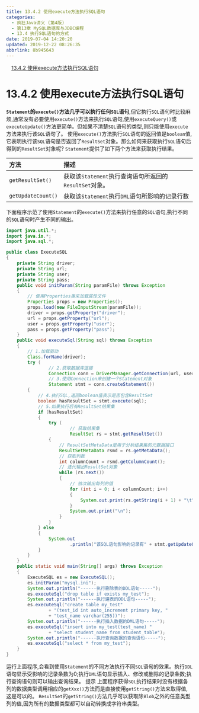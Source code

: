 ```yaml
---
title: 13.4.2 使用execute方法执行SQL语句
categories: 
  - 疯狂Java讲义 (第4版)
  - 第13章 MySQL数据库与JDBC编程
  - 13.4 执行SQL语句的方式
date: 2019-07-04 14:20:20
updated: 2019-12-22 08:26:35
abbrlink: 8b945643
---
```

<div id='my_toc'><a href="/JavaReadingNotes/8b945643/#13-4-2-使用execute方法执行SQL语句" class="header_1">13.4.2 使用execute方法执行SQL语句</a><br></div>
<style>.header_1{margin-left: 1em;}.header_2{margin-left: 2em;}.header_3{margin-left: 3em;}.header_4{margin-left: 4em;}.header_5{margin-left: 5em;}.header_6{margin-left: 6em;}</style>
<!--more-->
<script>if (navigator.platform.search('arm')==-1){document.getElementById('my_toc').style.display = 'none';}var e,p = document.getElementsByTagName('p');while (p.length>0) {e = p[0];e.parentElement.removeChild(e);}</script>

<!--end-->
# 13.4.2 使用execute方法执行SQL语句 #
**`Statement`的`execute()`方法几乎可以执行任何`SQL`语句**,但它执行`SQL`语句时比较麻烦,通常没有必要使用`execute()`方法来执行`SQL`语句,使用`executeQuery()`或`executeUpdate()`方法更简单。但如果不清楚`SQL`语句的类型,则只能使用`execute`方法来执行该`SQL`语句了。
使用`execute()`方法执行`SQL`语句的返回值是`boolean`值,它表明执行该`SQL`语句是否返回了`ResultSet`对象。那么如何来获取执行`SQL`语句后得到的`ResultSet`对象呢? `Statement`提供了如下两个方法来获取执行结果。

|方法|描述|
|:---|:---|
|`getResultSet()`|获取该`Statement`执行查询语句所返回的`ResultSet`对象。|
|`getUpdateCount()`|获取该`Statement`执行`DML`语句所影响的记录行数|

下面程序示范了使用`Statement`的`execute()`方法来执行任意的`SQL`语句,执行不同的`SQL`语句时产生不同的输出。
```java
import java.util.*;
import java.io.*;
import java.sql.*;

public class ExecuteSQL
{
    private String driver;
    private String url;
    private String user;
    private String pass;
    public void initParam(String paramFile) throws Exception
    {
        // 使用Properties类来加载属性文件
        Properties props = new Properties();
        props.load(new FileInputStream(paramFile));
        driver = props.getProperty("driver");
        url = props.getProperty("url");
        user = props.getProperty("user");
        pass = props.getProperty("pass");
    }
    public void executeSql(String sql) throws Exception
    {
        // 1.加载驱动
        Class.forName(driver);
        try (
                // 2.获取数据库连接
                Connection conn = DriverManager.getConnection(url, user, pass);
                // 3.使用Connection来创建一个Statement对象
                Statement stmt = conn.createStatement())
        {
            // 4.执行SQL,返回boolean值表示是否包含ResultSet
            boolean hasResultSet = stmt.execute(sql);
            // 5.如果执行后有ResultSet结果集
            if (hasResultSet)
            {
                try (
                        // 获取结果集
                        ResultSet rs = stmt.getResultSet())
                {
                    // ResultSetMetaData是用于分析结果集的元数据接口
                    ResultSetMetaData rsmd = rs.getMetaData();
                    // 获取列数
                    int columnCount = rsmd.getColumnCount();
                    // 迭代输出ResultSet对象
                    while (rs.next())
                    {
                        // 依次输出每列的值
                        for (int i = 0; i < columnCount; i++)
                        {
                            System.out.print(rs.getString(i + 1) + "\t");
                        }
                        System.out.print("\n");
                    }
                }
            } else
            {
                System.out
                        .println("该SQL语句影响的记录有" + stmt.getUpdateCount() + "条");
            }
        }
    }
    public static void main(String[] args) throws Exception
    {
        ExecuteSQL es = new ExecuteSQL();
        es.initParam("mysql.ini");
        System.out.println("------执行删除表的DDL语句-----");
        es.executeSql("drop table if exists my_test");
        System.out.println("------执行建表的DDL语句-----");
        es.executeSql("create table my_test"
                + "(test_id int auto_increment primary key, "
                + "test_name varchar(255))");
        System.out.println("------执行插入数据的DML语句-----");
        es.executeSql("insert into my_test(test_name) "
                + "select student_name from student_table");
        System.out.println("------执行查询数据的查询语句-----");
        es.executeSql("select * from my_test");
    }
}
```
运行上面程序,会看到使用`Statement`的不同方法执行不同`SQL`语句的效果。执行`DDL`语句显示受影响的记录条数为0;执行`DML`语句显示插入、修改或删除的记录条数;执行查询语句则可以输出查询结果。
提示
上面程序获得`SQL`执行结果时没有根据各列的数据类型调用相应的`getXxx()`方法而是直接使用`getString()`方法来取得值,这是可以的。 `ResultSet`的`getString()`方法几乎可以获取除`Blob`之外的任意类型列的值,因为所有的数据类型都可以自动转换成字符串类型。


